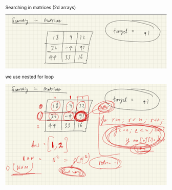 Searching in matrices (2d arrays)

![alt text](Pastedimage20241219073902.png)

we use nested for loop 

![alt text](Pastedimage20241219074213.png)


